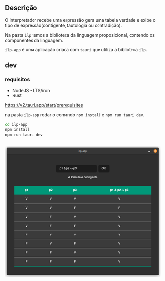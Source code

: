
## Descrição

O interpretador recebe uma expressão gera uma tabela verdade e exibe o tipo de expressão(contigente, tautologia ou contradição).

Na pasta `ilp` temos a biblioteca da linguagem proposicional, contendo os componentes da linguagem.

`ilp-app`  é uma aplicação criada com `tauri` que utiliza a biblioteca `ilp`.
## dev

### requisitos

- NodeJS - LTS/iron
- Rust

https://v2.tauri.app/start/prerequisites


na pasta `ilp-app` rodar o comando `npm install` e `npm run tauri dev`.

```bash
cd ilp-app
npm install
npm run tauri dev
```

##
![app](./screen_shot.png)
